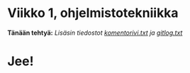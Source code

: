# Viikko 1, ohjelmistotekniikka



**Tänään tehtyä:**
*Lisäsin tiedostot [komentorivi.txt](https://github.com/anttinevalainen/ot-harjoitustyo/blob/main/laskarit/viikko1/komentorivi.txt) ja [gitlog.txt](https://github.com/anttinevalainen/ot-harjoitustyo/blob/main/laskarit/viikko1/gitlog.txt)*
# Jee!

